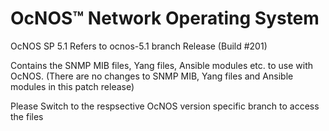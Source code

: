 # OcNOS™ Network Operating System 
OcNOS SP 5.1 Refers to ocnos-5.1 branch Release (Build #201)

Contains the SNMP MIB files, Yang files, Ansible modules etc. to use with OcNOS. (There are no changes to SNMP MIB, Yang files and Ansible modules in this patch release)

Please Switch to the respsective OcNOS version specific branch to access the files 



